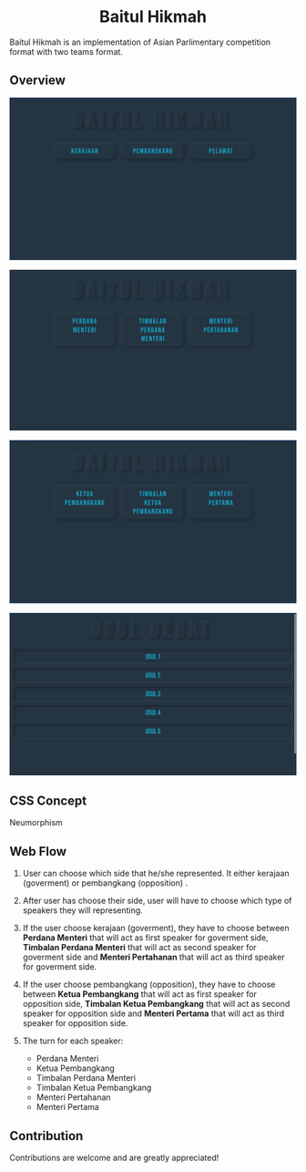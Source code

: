 <div align="center">

# Baitul Hikmah 

</div>

Baitul Hikmah is an implementation of Asian Parlimentary competition format with two teams format. 

## Overview 

![Index](./images/1.png)

![Kerajaan](./images/2.png)

![Pembangkang](./images/3.png)

![Usul](./images/4.png)

## CSS Concept
Neumorphism 

## Web Flow
1. User can choose which side that he/she represented. It either kerajaan (goverment) or pembangkang (opposition)
.

2. After user has choose their side, user will have to choose which type of speakers they will representing.

3. If the user choose kerajaan (goverment), they have to choose between __Perdana Menteri__ that will act as first speaker for goverment side, __Timbalan Perdana Menteri__ that will act as second speaker for goverment side and __Menteri Pertahanan__ that will act as third speaker for goverment side.  

4. If the user choose pembangkang (opposition), they have to choose between __Ketua Pembangkang__ that will act as first speaker for opposition side, __Timbalan Ketua Pembangkang__ that will act as second speaker for opposition side and __Menteri Pertama__ that will act as third speaker for opposition side. 

5. The turn for each speaker:
    * Perdana Menteri
    * Ketua Pembangkang
    * Timbalan Perdana Menteri
    * Timbalan Ketua Pembangkang
    * Menteri Pertahanan
    * Menteri Pertama


## Contribution
Contributions are welcome and are greatly appreciated!